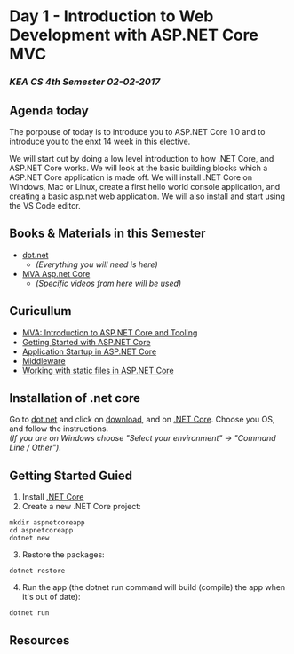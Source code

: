 # Day 1 - Introduction to Web Development with ASP.NET Core MVC
### _KEA CS 4th Semester 02-02-2017_

## Agenda today
The porpouse of today is to introduce you to ASP.NET Core 1.0 and to introduce you to the enxt 14 week in this elective. 

We will start out by doing a low level introduction to how .NET Core, and ASP.NET Core works. We will look at the basic building blocks which a ASP.NET Core application is made off.
We will install .NET Core on Windows, Mac or Linux, create a first hello world console application, and 
creating a basic asp.net web application. We will also install and start using the VS Code editor.

## Books & Materials in this Semester
* [dot.net](dot.net)
    * _(Everything you will need is here)_
* [MVA Asp.net Core](https://mva.microsoft.com/training-topics/web-development#!index=3&jobf=Developer&lang=1033)
    * _(Specific videos from here will be used)_

## Curicullum
* [MVA: Introduction to ASP.NET Core and Tooling](https://mva.microsoft.com/en-US/training-courses/introduction-to-aspnet-core-10-16841?l=JWZaodE6C_5706218965)
* [Getting Started with ASP.NET Core](https://docs.microsoft.com/en-us/aspnet/core/getting-started)
* [Application Startup in ASP.NET Core](https://docs.microsoft.com/en-us/aspnet/core/fundamentals/startup)
* [Middleware](https://docs.microsoft.com/en-us/aspnet/core/fundamentals/middleware)
* [Working with static files in ASP.NET Core](https://docs.microsoft.com/en-us/aspnet/core/fundamentals/static-files)



## Installation of .net core
Go to [dot.net](http://dot.net) and click on [download](https://www.microsoft.com/net/download), and on 
[.NET Core](https://www.microsoft.com/net/download/core). Choose you OS, and follow the instructions.         
_(If you are on Windows choose "Select your environment" -> "Command Line / Other")_.   

## Getting Started Guied
1. Install [.NET Core](https://www.microsoft.com/net/core#macos)
2. Create a new .NET Core project:

````
mkdir aspnetcoreapp
cd aspnetcoreapp
dotnet new
````
3. Restore the packages:
````
dotnet restore
````
4. Run the app (the dotnet run command will build (compile) the app when it's out of date):
````
dotnet run
````

## Resources    
